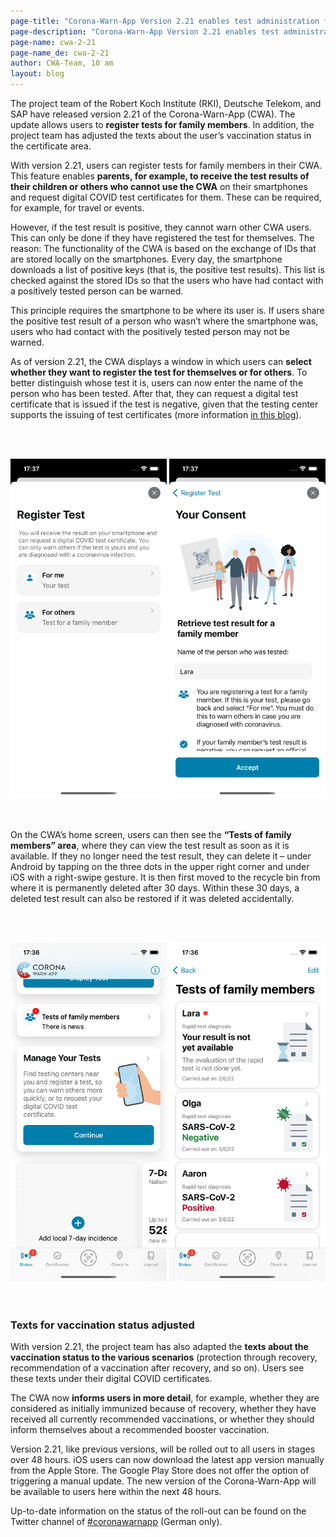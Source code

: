 ```yaml
---
page-title: "Corona-Warn-App Version 2.21 enables test administration for family members"
page-description: "Corona-Warn-App Version 2.21 enables test administration for family members"
page-name: cwa-2-21
page-name_de: cwa-2-21
author: CWA-Team, 10 am
layout: blog
---
```


The project team of the Robert Koch Institute (RKI), Deutsche Telekom, and SAP have released version 2.21 of the Corona-Warn-App (CWA). The update allows users to **register tests for family members**. In addition, the project team has adjusted the texts about the user’s vaccination status in the certificate area. 

<!-- overview -->

With version 2.21, users can register tests for family members in their CWA. This feature enables **parents, for example, to receive the test results of their children or others who cannot use the CWA** on their smartphones and request digital COVID test certificates for them. These can be required, for example, for travel or events. 

However, if the test result is positive, they cannot warn other CWA users. This can only be done if they have registered the test for themselves. The reason: The functionality of the CWA is based on the exchange of IDs that are stored locally on the smartphones. Every day, the smartphone downloads a list of positive keys (that is, the positive test results). This list is checked against the stored IDs so that the users who have had contact with a positively tested person can be warned. 

This principle requires the smartphone to be where its user is. If users share the positive test result of a person who wasn’t where the smartphone was, users who had contact with the positively tested person may not be warned.

As of version 2.21, the CWA displays a window in which users can **select whether they want to register the test for themselves or for others**. To better distinguish whose test it is, users can now enter the name of the person who has been tested. After that, they can request a digital test certificate that is issued if the test is negative, given that the testing center supports the issuing of test certificates (more information [in this blog](/en/blog/2021-06-24-cwa-version-2-4/)).

<br></br>
<div class="text-center"> 
<img src="./family-test-certificates(2).png" title="Test registration for users themselves or others" style="align: center" width=250> <img src="./family-test-certificates(3).png" title="Test registration for others" style="align: center" width=250>
</div>
<br></br>

On the CWA’s home screen, users can then see the **“Tests of family members” area**, where they can view the test result as soon as it is available. If they no longer need the test result, they can delete it – under Android by tapping on the three dots in the upper right corner and under iOS with a right-swipe gesture. It is then first moved to the recycle bin from where it is permanently deleted after 30 days. Within these 30 days, a deleted test result can also be restored if it was deleted accidentally. 

<br></br>
<div class="text-center"> 
<img src="./family-test-certificates(1).png" title="Tests of family members" style="align: center" width=250> <img src="./family-test-certificates(4).png" title="Tests of family members" style="align: center" width=250>
</div>
<br></br>

### Texts for vaccination status adjusted

With version 2.21, the project team has also adapted the **texts about the vaccination status to the various scenarios** (protection through recovery, recommendation of a vaccination after recovery, and so on). Users see these texts under their digital COVID certificates. 

The CWA now **informs users in more detail**, for example, whether they are considered as initially immunized because of recovery, whether they have received all currently recommended vaccinations, or whether they should inform themselves about a recommended booster vaccination.

Version 2.21, like previous versions, will be rolled out to all users in stages over 48 hours. iOS users can now download the latest app version manually from the Apple Store. The Google Play Store does not offer the option of triggering a manual update. The new version of the Corona-Warn-App will be available to users here within the next 48 hours.

Up-to-date information on the status of the roll-out can be found on the Twitter channel of [#coronawarnapp](https://twitter.com/coronawarnapp) (German only).
